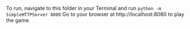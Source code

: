 To run, navigate to this folder in your Terminal and run 
`python -m SimpleHTTPServer 8080`
Go to your browser at http://localhost:8080 to play the game.